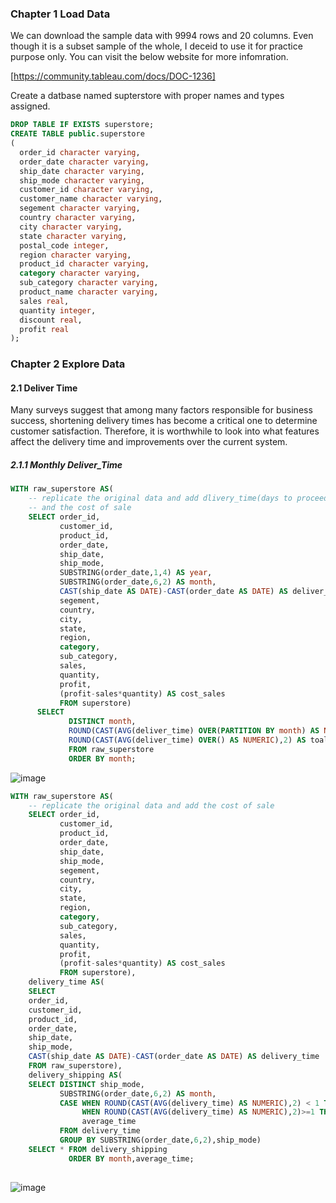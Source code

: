 ### Chapter 1 Load Data

We can download the sample data with 9994 rows and 20 columns. Even though it is a subset sample of the whole, I deceid to use it for 
practice purpose only. You can visit the below website for more infomration.

[https://community.tableau.com/docs/DOC-1236]

Create a datbase named supterstore with proper names and types assigned. 
```sql
DROP TABLE IF EXISTS superstore;
CREATE TABLE public.superstore
(
  order_id character varying,
  order_date character varying,
  ship_date character varying,
  ship_mode character varying,
  customer_id character varying,
  customer_name character varying,
  segement character varying,
  country character varying,
  city character varying,
  state character varying,
  postal_code integer,
  region character varying,
  product_id character varying,
  category character varying,
  sub_category character varying,
  product_name character varying,
  sales real,
  quantity integer,
  discount real,
  profit real
);
```
### Chapter 2 Explore Data

#### 2.1 Deliver Time

Many surveys suggest that among many factors responsible for business success, shortening delivery times has become a critical one to determine customer satisfaction.  Therefore, it is worthwhile to look into what features affect the delivery time and improvements over the current system. 

##### 2.1.1 Monthly Deliver_Time
```sql
WITH raw_superstore AS(
    -- replicate the original data and add dlivery_time(days to proceed and finish deliverying products from order date)
    -- and the cost of sale
    SELECT order_id,
           customer_id,
           product_id,
           order_date,
           ship_date,
           ship_mode,
           SUBSTRING(order_date,1,4) AS year,
           SUBSTRING(order_date,6,2) AS month,
           CAST(ship_date AS DATE)-CAST(order_date AS DATE) AS deliver_time,
           segement,
           country,
           city,
           state,
           region,
           category,
           sub_category,
           sales,
           quantity,
           profit,
           (profit-sales*quantity) AS cost_sales
           FROM superstore)
      SELECT 
             DISTINCT month,
             ROUND(CAST(AVG(deliver_time) OVER(PARTITION BY month) AS NUMERIC),2) AS monthly_average,
             ROUND(CAST(AVG(deliver_time) OVER() AS NUMERIC),2) AS toal_average 
             FROM raw_superstore
             ORDER BY month; 
```

![image](https://user-images.githubusercontent.com/53164959/67255562-9823f380-f4bd-11e9-8aee-a3763c3a65e2.png)








```sql
WITH raw_superstore AS(
    -- replicate the original data and add the cost of sale 
    SELECT order_id,
           customer_id,
           product_id,
           order_date,
           ship_date,
           ship_mode,
           segement,
           country,
           city,
           state,
           region,
           category,
           sub_category,
           sales,
           quantity,
           profit,
           (profit-sales*quantity) AS cost_sales
           FROM superstore),
    delivery_time AS(
    SELECT 
    order_id,
    customer_id,
    product_id,
    order_date,
    ship_date,
    ship_mode,
    CAST(ship_date AS DATE)-CAST(order_date AS DATE) AS delivery_time
    FROM raw_superstore),
    delivery_shipping AS(
    SELECT DISTINCT ship_mode,
           SUBSTRING(order_date,6,2) AS month,
           CASE WHEN ROUND(CAST(AVG(delivery_time) AS NUMERIC),2) < 1 THEN 0
                WHEN ROUND(CAST(AVG(delivery_time) AS NUMERIC),2)>=1 THEN ROUND(CAST(AVG(delivery_time) AS NUMERIC),2) END AS      
                average_time
           FROM delivery_time 
           GROUP BY SUBSTRING(order_date,6,2),ship_mode)
    SELECT * FROM delivery_shipping 
             ORDER BY month,average_time;
             
```
![image](https://user-images.githubusercontent.com/53164959/67253995-9d7d4000-f4b5-11e9-8d48-0fc5434fb6bc.png)
